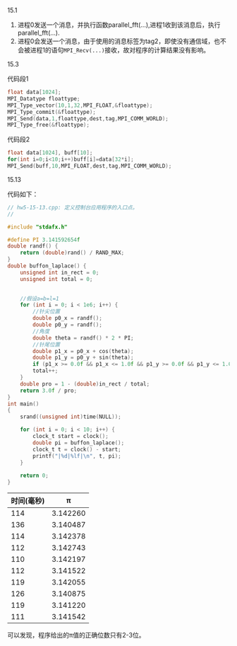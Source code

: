 15.1

1. 进程0发送一个消息，并执行函数parallel_fft(...),进程1收到该消息后，执行parallel_fft(...).
2. 进程0会发送一个消息，由于使用的消息标签为tag2，即使没有通信域，也不会被进程1的语句`MPI_Recv(...)`接收，故对程序的计算结果没有影响。

15.3

代码段1

```c
float data[1024];
MPI_Datatype floattype;
MPI_Type_vector(10,1,32,MPI_FLOAT,&floattype);
MPI_Type_commit(&floattype);
MPI_Send(data,1,floattype,dest,tag,MPI_COMM_WORLD);
MPI_Type_free(&floattype);
```

代码段2

```c
float data[1024], buff[10];
for(int i=0;i<10;i++)buff[i]=data[32*i];
MPI_Send(buff,10,MPI_FLOAT,dest,tag,MPI_COMM_WORLD);
```



15.13

代码如下：

```c
// hw5-15-13.cpp: 定义控制台应用程序的入口点。
//

#include "stdafx.h"

#define PI 3.141592654f
double randf() {
	return (double)rand() / RAND_MAX;
}
double buffon_laplace() {
	unsigned int in_rect = 0;
	unsigned int total = 0;

    
	//假设a=b=l=1
	for (int i = 0; i < 1e6; i++) {
		//针尖位置
		double p0_x = randf();
		double p0_y = randf();
		//角度
		double theta = randf() * 2 * PI;
		//针尾位置
		double p1_x = p0_x + cos(theta);
		double p1_y = p0_y + sin(theta);
		if (p1_x >= 0.0f && p1_x <= 1.0f && p1_y >= 0.0f && p1_y <= 1.0f)in_rect++;
		total++;
	}
	double pro = 1 - (double)in_rect / total;
	return 3.0f / pro;
}
int main()
{
	srand((unsigned int)time(NULL));

	for (int i = 0; i < 10; i++) {
		clock_t start = clock();
		double pi = buffon_laplace();
		clock_t t = clock() - start;
		printf("|%d|%lf|\n", t, pi);
	}
	
    return 0;
}

```

| 时间(毫秒) | π |
| ---- | ---- |
|114|3.142260|
|136|3.140487|
|114|3.142378|
|112|3.142743|
|110|3.142197|
|112|3.141522|
|119|3.142055|
|126|3.140875|
|119|3.141220|
|111|3.141542|

可以发现，程序给出的π值的正确位数只有2-3位。
